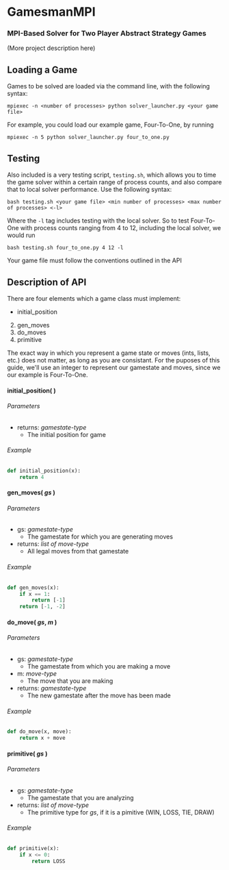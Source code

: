 # GamesmanMPI
### MPI-Based Solver for Two Player Abstract Strategy Games

(More project description here)

## Loading a Game
Games to be solved are loaded via the command line, with the following syntax:
```
mpiexec -n <number of processes> python solver_launcher.py <your game file>
```
For example, you could load our example game, Four-To-One, by running
```
mpiexec -n 5 python solver_launcher.py four_to_one.py
```

## Testing
Also included is a very testing script, `testing.sh`, which allows you to time the game solver within a certain range of process counts, and also compare that to local solver performance. Use the following syntax:
```
bash testing.sh <your game file> <min number of processes> <max number of processes> <-l>
```
Where the `-l` tag includes testing with the local solver. So to test Four-To-One with process counts ranging from 4 to 12, including the local solver, we would run
```
bash testing.sh four_to_one.py 4 12 -l
```

Your game file must follow the conventions outlined in the API 

## Description of API
There are four elements which a game class must implement:
- initial_position
2. gen_moves
3. do_moves
4. primitive

The exact way in which you represent a game state or moves (ints, lists, etc.) does not matter, as long as you are consistant. For the puposes of this guide, we'll use an integer to represent our gamestate and moves, since we our example is Four-To-One.

#### initial_position( )
###### Parameters
- returns: *gamestate-type*
  - The initial position for game

###### Example
```python
def initial_position(x):
    return 4
```
#### gen_moves( *gs* )
###### Parameters
- gs: *gamestate-type*
  - The gamestate for which you are generating moves
- returns: *list of move-type*
  - All legal moves from that gamestate

###### Example
```python
def gen_moves(x):
    if x == 1:
        return [-1]
    return [-1, -2]
```

#### do_move( *gs*, *m* )
###### Parameters
- gs: *gamestate-type*
  - The gamestate from which you are making a move
- m: *move-type*
  - The move that you are making
- returns: *gamestate-type*
  - The new gamestate after the move has been made

###### Example
```python
def do_move(x, move):
    return x + move
```
#### primitive( *gs* )
###### Parameters
- gs: *gamestate-type*
  - The gamestate that you are analyzing
- returns: *list of move-type*
  - The primitive type for *gs*, if it is a pimitive (WIN, LOSS, TIE, DRAW)

###### Example
```python
def primitive(x):
    if x <= 0:
        return LOSS
```

